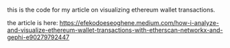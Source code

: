 
this is the code for my article on visualizing ethereum wallet transactions.

the article is here: <https://efekodoeseoghene.medium.com/how-i-analyze-and-visualize-ethereum-wallet-transactions-with-etherscan-networkx-and-gephi-e90279792447>

